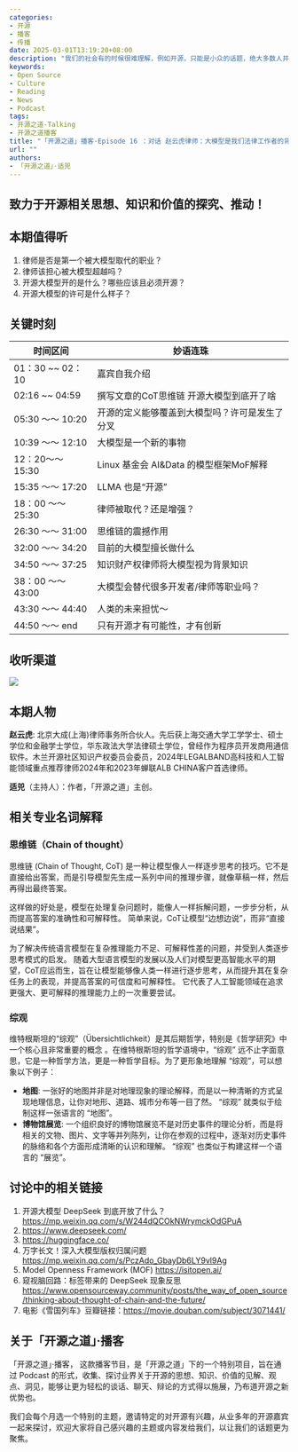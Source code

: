 ```yaml
---
categories:
- 开源
- 播客
- 传播
date: 2025-03-01T13:19:20+08:00
description: "我们的社会有的时候很难理解，例如开源，只能是小众的话题，绝大多数人并不关心。即使是全面皆知的 DeepSeek 热点，也并没有为开源带来什么，开源作为黑色的背景板硬被忽略。但是总有一些人会将视角转向背景，告诉大家什么是开源，deepseek 开源了什么？"
keywords:
- Open Source
- Culture
- Reading
- News
- Podcast
tags:
- 开源之道-Talking
- 开源之道播客
title: "「开源之道」播客·Episode 16 ：对话 赵云虎律师：大模型是我们法律工作者的背景 "
url: ""
authors:
- 「开源之道」·适兕
---
```


## 致力于开源相关思想、知识和价值的探究、推动！

## 本期值得听

1. 律师是否是第一个被大模型取代的职业？
2. 律师该担心被大模型超越吗？
3. 开源大模型开的是什么？哪些应该且必须开源？
4. 开源大模型的许可是什么样子？

## 关键时刻

| 时间区间         | 妙语连珠     |
| ---------------- | ------------ |
| 01：30 ~~ 02：10 | 嘉宾自我介绍 |
| 02:16 ~~ 04:59  | 撰写文章的CoT思维链  开源大模型到底开了啥   |
| 05:30 ～～ 10:20  | 开源的定义能够覆盖到大模型吗？许可是发生了分叉|
|10:39  ～～ 12:10 |大模型是一个新的事物|
|12：20～～ 15:30 |Linux 基金会 AI&Data 的模型框架MoF解释|
|15:35 ～～  17:20 | LLMA 也是“开源”|
|18：00 ～～ 25:30  |律师被取代？还是增强？|
|26:30 ～～ 31:00  |思维链的震撼作用|
|32:00 ～～ 34:20  | 目前的大模型擅长做什么 |
|34:50 ～～ 37:25  |知识财产权律师将大模型视为背景知识|
|38：00 ～～ 43:00    | 大模型会替代很多开发者/律师等职业吗？ |
|43:30 ～～ 44:40  | 人类的未来担忧～  |
|44:50 ～～ end  | 只有开源才有可能性，才有创新|

##  收听渠道

![](/posts/osw-dialogue/dialogue-poster/llm-license-with-taiger-zhao.png)

## 本期人物

**赵云虎**: 北京大成(上海)律师事务所合伙人。先后获上海交通大学工学学士、硕士学位和金融学士学位，华东政法大学法律硕士学位，曾经作为程序员开发商用通信软件。木兰开源社区知识产权委员会委员，2024年LEGALBAND高科技和人工智能领域重点推荐律师2024年和2023年蝉联ALB CHINA客户首选律师。

**适兕**（主持人）：作者，「开源之道」主创。


## 相关专业名词解释

### 思维链（Chain of thought）

思维链 (Chain of Thought, CoT) 是一种让模型像人一样逐步思考的技巧。它不是直接给出答案，而是引导模型先生成一系列中间的推理步骤，就像草稿一样，然后再得出最终答案。

这样做的好处是，模型在处理复杂问题时，能像人一样拆解问题，一步步分析，从而提高答案的准确性和可解释性。  简单来说，CoT让模型“边想边说”，而非“直接说结果”。

为了解决传统语言模型在复杂推理能力不足、可解释性差的问题，并受到人类逐步思考模式的启发。  随着大型语言模型的发展以及人们对模型更高智能水平的期望，CoT应运而生，旨在让模型能够像人类一样进行逐步思考，从而提升其在复杂任务上的表现，并提高答案的可信度和可解释性。  它代表了人工智能领域在追求更强大、更可解释的推理能力上的一次重要尝试。

### 综观

维特根斯坦的“综观”（Übersichtlichkeit）是其后期哲学，特别是《哲学研究》中一个核心且非常重要的概念 。在维特根斯坦的哲学语境中，“综观”  远不止字面意思，它是一种哲学方法，更是一种哲学目标。为了更形象地理解 “综观”，可以想象以下例子：

* **地图**: 一张好的地图并非是对地理现象的理论解释，而是以一种清晰的方式呈现地理信息，让你对地形、道路、城市分布等一目了然。 “综观” 就类似于绘制这样一张语言的 “地图”。
* **博物馆展览**: 一个组织良好的博物馆展览不是对历史事件的理论分析，而是将相关的文物、图片、文字等并列陈列，让你在参观的过程中，逐渐对历史事件的脉络和各个方面形成清晰的认识和理解。 “综观” 也类似于构建这样一个语言的 “展览”。


## 讨论中的相关链接

1. 开源大模型 DeepSeek 到底开放了什么？ https://mp.weixin.qq.com/s/W244dQCOkNWrymckOdGPuA 
2. https://www.deepseek.com/
3. https://huggingface.co/
4. 万字长文！深入大模型版权归属问题 https://mp.weixin.qq.com/s/PczAdo_GbayDb6LY9vl9Ag
5. Model Openness Framework (MOF) https://isitopen.ai/
6. 窥视脑回路：<think>标签带来的 DeepSeek 现象反思 https://www.opensourceway.community/posts/the_way_of_open_source/thinking-about-thought-of-chain-and-the-future/
7. 电影《雪国列车》豆瓣链接：https://movie.douban.com/subject/3071441/

## 关于「开源之道」·播客

「开源之道」·播客， 这款播客节目，是「开源之道」下的一个特别项目，旨在通过 Podcast 的形式，收集、探讨业界关于开源的思想、知识、价值的见解、观点、洞见，能够让更为轻松的谈话、聊天、辩论的方式得以施展，乃布道开源之新优势也。

我们会每个月选一个特别的主题，邀请特定的对开源有兴趣，从业多年的开源嘉宾一起来探讨，欢迎大家将自己感兴趣的主题或内容发给我们，以让我们的话题更为聚焦。
